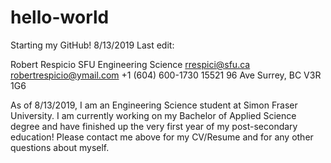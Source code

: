 # hello-world
Starting my GitHub! 8/13/2019 Last edit:

Robert Respicio
SFU Engineering Science 
rrespici@sfu.ca robertrespicio@ymail.com
+1 (604) 600-1730
15521 96 Ave
Surrey, BC V3R 1G6

As of 8/13/2019, I am an Engineering Science student at Simon Fraser University.
I am currently working on my Bachelor of Applied Science degree and have finished up the very first year of my post-secondary education!
Please contact me above for my CV/Resume and for any other questions about myself.

